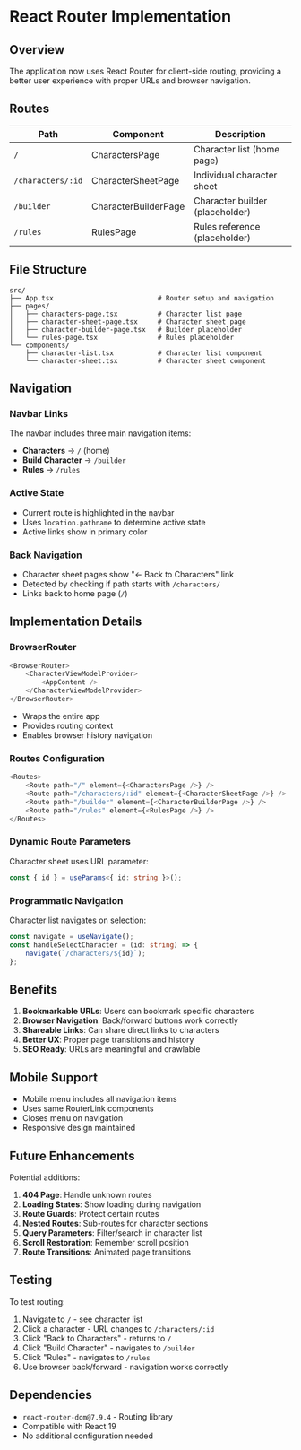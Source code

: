 # React Router Implementation

## Overview

The application now uses React Router for client-side routing, providing a better user experience with proper URLs and browser navigation.

## Routes

| Path              | Component            | Description                     |
| ----------------- | -------------------- | ------------------------------- |
| `/`               | CharactersPage       | Character list (home page)      |
| `/characters/:id` | CharacterSheetPage   | Individual character sheet      |
| `/builder`        | CharacterBuilderPage | Character builder (placeholder) |
| `/rules`          | RulesPage            | Rules reference (placeholder)   |

## File Structure

```
src/
├── App.tsx                          # Router setup and navigation
├── pages/
│   ├── characters-page.tsx          # Character list page
│   ├── character-sheet-page.tsx     # Character sheet page
│   ├── character-builder-page.tsx   # Builder placeholder
│   └── rules-page.tsx               # Rules placeholder
└── components/
    ├── character-list.tsx           # Character list component
    └── character-sheet.tsx          # Character sheet component
```

## Navigation

### Navbar Links

The navbar includes three main navigation items:

- **Characters** → `/` (home)
- **Build Character** → `/builder`
- **Rules** → `/rules`

### Active State

- Current route is highlighted in the navbar
- Uses `location.pathname` to determine active state
- Active links show in primary color

### Back Navigation

- Character sheet pages show "← Back to Characters" link
- Detected by checking if path starts with `/characters/`
- Links back to home page (`/`)

## Implementation Details

### BrowserRouter

```typescript
<BrowserRouter>
    <CharacterViewModelProvider>
        <AppContent />
    </CharacterViewModelProvider>
</BrowserRouter>
```

- Wraps the entire app
- Provides routing context
- Enables browser history navigation

### Routes Configuration

```typescript
<Routes>
    <Route path="/" element={<CharactersPage />} />
    <Route path="/characters/:id" element={<CharacterSheetPage />} />
    <Route path="/builder" element={<CharacterBuilderPage />} />
    <Route path="/rules" element={<RulesPage />} />
</Routes>
```

### Dynamic Route Parameters

Character sheet uses URL parameter:

```typescript
const { id } = useParams<{ id: string }>();
```

### Programmatic Navigation

Character list navigates on selection:

```typescript
const navigate = useNavigate();
const handleSelectCharacter = (id: string) => {
    navigate(`/characters/${id}`);
};
```

## Benefits

1. **Bookmarkable URLs**: Users can bookmark specific characters
2. **Browser Navigation**: Back/forward buttons work correctly
3. **Shareable Links**: Can share direct links to characters
4. **Better UX**: Proper page transitions and history
5. **SEO Ready**: URLs are meaningful and crawlable

## Mobile Support

- Mobile menu includes all navigation items
- Uses same RouterLink components
- Closes menu on navigation
- Responsive design maintained

## Future Enhancements

Potential additions:

1. **404 Page**: Handle unknown routes
2. **Loading States**: Show loading during navigation
3. **Route Guards**: Protect certain routes
4. **Nested Routes**: Sub-routes for character sections
5. **Query Parameters**: Filter/search in character list
6. **Scroll Restoration**: Remember scroll position
7. **Route Transitions**: Animated page transitions

## Testing

To test routing:

1. Navigate to `/` - see character list
2. Click a character - URL changes to `/characters/:id`
3. Click "Back to Characters" - returns to `/`
4. Click "Build Character" - navigates to `/builder`
5. Click "Rules" - navigates to `/rules`
6. Use browser back/forward - navigation works correctly

## Dependencies

- `react-router-dom@7.9.4` - Routing library
- Compatible with React 19
- No additional configuration needed
